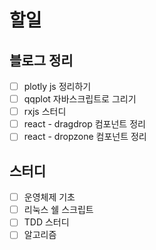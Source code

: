 # 할일

## 블로그 정리
- [ ] plotly js 정리하기
- [ ] qqplot 자바스크립트로 그리기
- [ ] rxjs 스터디
- [ ] react - dragdrop 컴포넌트 정리
- [ ] react - dropzone 컴포넌트 정리

## 스터디
- [ ] 운영체제 기초
- [ ] 리눅스 쉘 스크립트
- [ ] TDD 스터디
- [ ] 알고리즘

